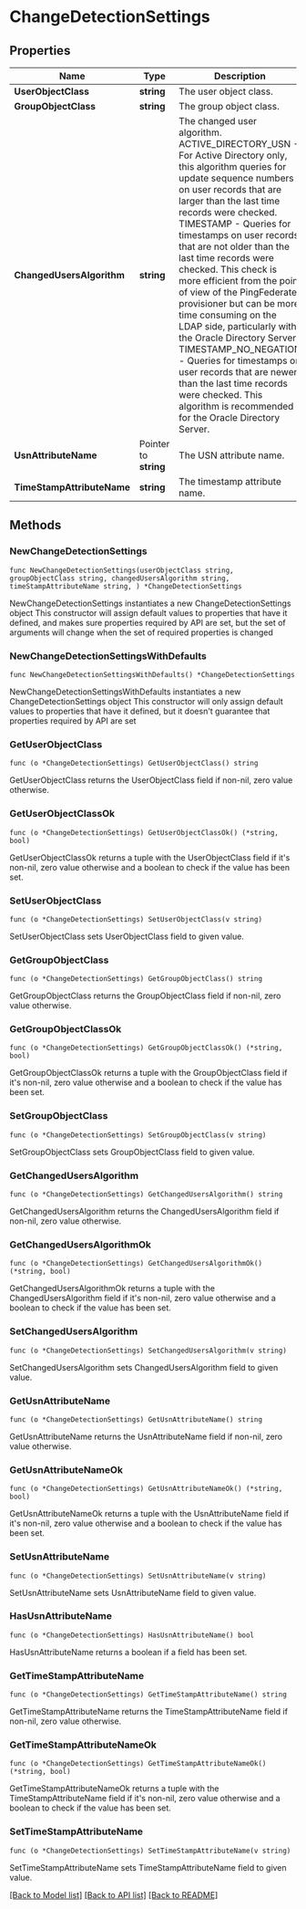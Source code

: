 # ChangeDetectionSettings

## Properties

Name | Type | Description | Notes
------------ | ------------- | ------------- | -------------
**UserObjectClass** | **string** | The user object class. | 
**GroupObjectClass** | **string** | The group object class. | 
**ChangedUsersAlgorithm** | **string** | The changed user algorithm.  ACTIVE_DIRECTORY_USN - For Active Directory only, this algorithm queries for update sequence numbers on user records that are larger than the last time records were checked.  TIMESTAMP - Queries for timestamps on user records that are not older than the last time records were checked. This check is more efficient from the point of view of the PingFederate provisioner but can be more time consuming on the LDAP side, particularly with the Oracle Directory Server.  TIMESTAMP_NO_NEGATION - Queries for timestamps on user records that are newer than the last time records were checked. This algorithm is recommended for the Oracle Directory Server. | 
**UsnAttributeName** | Pointer to **string** | The USN attribute name. | [optional] 
**TimeStampAttributeName** | **string** | The timestamp attribute name. | 

## Methods

### NewChangeDetectionSettings

`func NewChangeDetectionSettings(userObjectClass string, groupObjectClass string, changedUsersAlgorithm string, timeStampAttributeName string, ) *ChangeDetectionSettings`

NewChangeDetectionSettings instantiates a new ChangeDetectionSettings object
This constructor will assign default values to properties that have it defined,
and makes sure properties required by API are set, but the set of arguments
will change when the set of required properties is changed

### NewChangeDetectionSettingsWithDefaults

`func NewChangeDetectionSettingsWithDefaults() *ChangeDetectionSettings`

NewChangeDetectionSettingsWithDefaults instantiates a new ChangeDetectionSettings object
This constructor will only assign default values to properties that have it defined,
but it doesn't guarantee that properties required by API are set

### GetUserObjectClass

`func (o *ChangeDetectionSettings) GetUserObjectClass() string`

GetUserObjectClass returns the UserObjectClass field if non-nil, zero value otherwise.

### GetUserObjectClassOk

`func (o *ChangeDetectionSettings) GetUserObjectClassOk() (*string, bool)`

GetUserObjectClassOk returns a tuple with the UserObjectClass field if it's non-nil, zero value otherwise
and a boolean to check if the value has been set.

### SetUserObjectClass

`func (o *ChangeDetectionSettings) SetUserObjectClass(v string)`

SetUserObjectClass sets UserObjectClass field to given value.


### GetGroupObjectClass

`func (o *ChangeDetectionSettings) GetGroupObjectClass() string`

GetGroupObjectClass returns the GroupObjectClass field if non-nil, zero value otherwise.

### GetGroupObjectClassOk

`func (o *ChangeDetectionSettings) GetGroupObjectClassOk() (*string, bool)`

GetGroupObjectClassOk returns a tuple with the GroupObjectClass field if it's non-nil, zero value otherwise
and a boolean to check if the value has been set.

### SetGroupObjectClass

`func (o *ChangeDetectionSettings) SetGroupObjectClass(v string)`

SetGroupObjectClass sets GroupObjectClass field to given value.


### GetChangedUsersAlgorithm

`func (o *ChangeDetectionSettings) GetChangedUsersAlgorithm() string`

GetChangedUsersAlgorithm returns the ChangedUsersAlgorithm field if non-nil, zero value otherwise.

### GetChangedUsersAlgorithmOk

`func (o *ChangeDetectionSettings) GetChangedUsersAlgorithmOk() (*string, bool)`

GetChangedUsersAlgorithmOk returns a tuple with the ChangedUsersAlgorithm field if it's non-nil, zero value otherwise
and a boolean to check if the value has been set.

### SetChangedUsersAlgorithm

`func (o *ChangeDetectionSettings) SetChangedUsersAlgorithm(v string)`

SetChangedUsersAlgorithm sets ChangedUsersAlgorithm field to given value.


### GetUsnAttributeName

`func (o *ChangeDetectionSettings) GetUsnAttributeName() string`

GetUsnAttributeName returns the UsnAttributeName field if non-nil, zero value otherwise.

### GetUsnAttributeNameOk

`func (o *ChangeDetectionSettings) GetUsnAttributeNameOk() (*string, bool)`

GetUsnAttributeNameOk returns a tuple with the UsnAttributeName field if it's non-nil, zero value otherwise
and a boolean to check if the value has been set.

### SetUsnAttributeName

`func (o *ChangeDetectionSettings) SetUsnAttributeName(v string)`

SetUsnAttributeName sets UsnAttributeName field to given value.

### HasUsnAttributeName

`func (o *ChangeDetectionSettings) HasUsnAttributeName() bool`

HasUsnAttributeName returns a boolean if a field has been set.

### GetTimeStampAttributeName

`func (o *ChangeDetectionSettings) GetTimeStampAttributeName() string`

GetTimeStampAttributeName returns the TimeStampAttributeName field if non-nil, zero value otherwise.

### GetTimeStampAttributeNameOk

`func (o *ChangeDetectionSettings) GetTimeStampAttributeNameOk() (*string, bool)`

GetTimeStampAttributeNameOk returns a tuple with the TimeStampAttributeName field if it's non-nil, zero value otherwise
and a boolean to check if the value has been set.

### SetTimeStampAttributeName

`func (o *ChangeDetectionSettings) SetTimeStampAttributeName(v string)`

SetTimeStampAttributeName sets TimeStampAttributeName field to given value.



[[Back to Model list]](../README.md#documentation-for-models) [[Back to API list]](../README.md#documentation-for-api-endpoints) [[Back to README]](../README.md)


